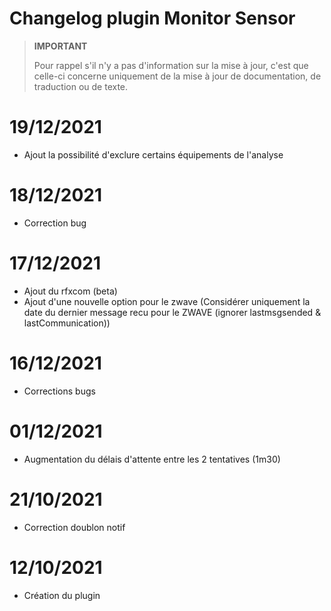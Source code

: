# Changelog plugin Monitor Sensor

>**IMPORTANT**
>
>Pour rappel s'il n'y a pas d'information sur la mise à jour, c'est que celle-ci concerne uniquement de la mise à jour de documentation, de traduction ou de texte.

# 19/12/2021
- Ajout la possibilité d'exclure certains équipements de l'analyse

# 18/12/2021
- Correction bug

# 17/12/2021
- Ajout du rfxcom (beta)
- Ajout d'une nouvelle option pour le zwave (Considérer uniquement la date du dernier message recu pour le ZWAVE (ignorer lastmsgsended & lastCommunication))

# 16/12/2021
- Corrections bugs

# 01/12/2021
- Augmentation du délais d'attente entre les 2 tentatives (1m30)

# 21/10/2021
- Correction doublon notif

# 12/10/2021
- Création du plugin
